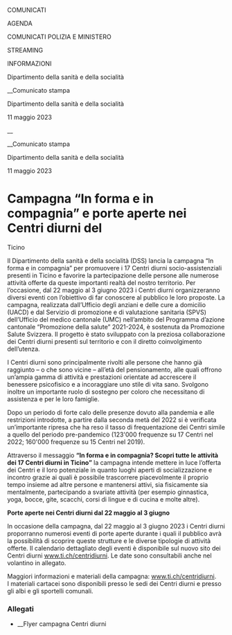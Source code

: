 COMUNICATI

AGENDA

COMUNICATI POLIZIA E MINISTERO

STREAMING

INFORMAZIONI

Dipartimento della sanità e della socialità  

__Comunicato stampa

Dipartimento della sanità e della socialità  

11 maggio 2023

__

__Comunicato stampa

Dipartimento della sanità e della socialità  

11 maggio 2023

# Campagna “In forma e in compagnia” e porte aperte nei Centri diurni del
Ticino

Il Dipartimento della sanità e della socialità (DSS) lancia la campagna “In
forma e in compagnia” per promuovere i 17 Centri diurni socio-assistenziali
presenti in Ticino e favorire la partecipazione delle persone alle numerose
attività offerte da queste importanti realtà del nostro territorio. Per
l’occasione, dal 22 maggio al 3 giugno 2023 i Centri diurni organizzeranno
diversi eventi con l’obiettivo di far conoscere al pubblico le loro proposte.
La campagna, realizzata dall’Ufficio degli anziani e delle cure a domicilio
(UACD) e dal Servizio di promozione e di valutazione sanitaria (SPVS)
dell’Ufficio del medico cantonale (UMC) nell’ambito del Programma d’azione
cantonale “Promozione della salute” 2021-2024, è sostenuta da Promozione
Salute Svizzera. Il progetto è stato sviluppato con la preziosa collaborazione
dei Centri diurni presenti sul territorio e con il diretto coinvolgimento
dell’utenza.

  

I Centri diurni sono principalmente rivolti alle persone che hanno già
raggiunto – o che sono vicine – all’età del pensionamento, alle quali offrono
un’ampia gamma di attività e prestazioni orientate ad accrescere il benessere
psicofisico e a incoraggiare uno stile di vita sano. Svolgono inoltre un
importante ruolo di sostegno per coloro che necessitano di assistenza e per le
loro famiglie.

Dopo un periodo di forte calo delle presenze dovuto alla pandemia e alle
restrizioni introdotte, a partire dalla seconda metà del 2022 si è verificata
un’importante ripresa che ha reso il tasso di frequentazione dei Centri simile
a quello del periodo pre-pandemico (123'000 frequenze su 17 Centri nel 2022;
160'000 frequenze su 15 Centri nel 2019).

Attraverso il messaggio **“In forma e in compagnia? Scopri tutte le attività
dei 17 Centri diurni in Ticino”** la campagna intende mettere in luce
l’offerta dei Centri e il loro potenziale in quanto luoghi aperti di
socializzazione e incontro grazie ai quali è possibile trascorrere
piacevolmente il proprio tempo insieme ad altre persone e mantenersi attivi,
sia fisicamente sia mentalmente, partecipando a svariate attività (per esempio
ginnastica, yoga, bocce, gite, scacchi, corsi di lingue e di cucina e molte
altre).

**Porte aperte nei Centri diurni dal 22 maggio al 3 giugno**

In occasione della campagna, dal 22 maggio al 3 giugno 2023 i Centri diurni
proporranno numerosi eventi di porte aperte durante i quali il pubblico avrà
la possibilità di scoprire queste strutture e le diverse tipologie di attività
offerte. Il calendario dettagliato degli eventi è disponibile sul nuovo sito
dei Centri diurni www.ti.ch/centridiurni. Le date sono consultabili anche nel
volantino in allegato.

Maggiori informazioni e materiali della campagna: www.ti.ch/centridiurni.  
I materiali cartacei sono disponibili presso le sedi dei Centri diurni e
presso gli albi e gli sportelli comunali.

### Allegati

  * __Flyer campagna Centri diurni

